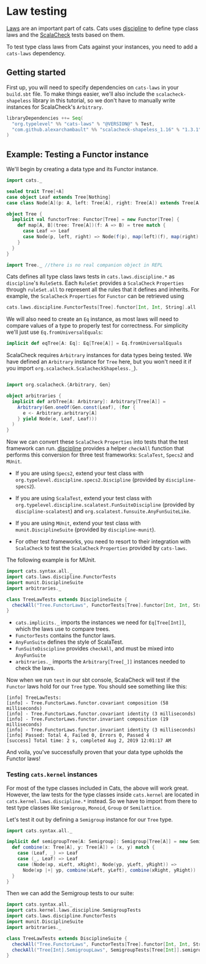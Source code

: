 # Law testing

[Laws](../typeclasses.md#laws) are an important part of cats.
Cats uses [discipline](https://github.com/typelevel/discipline) to define type class laws and
the [ScalaCheck](https://github.com/rickynils/scalacheck) tests based on them.

To test type class laws from Cats against your instances, you need to add a `cats-laws` dependency.

## Getting started

First up, you will need to specify dependencies on `cats-laws` in your `build.sbt` file.
To make things easier, we'll also include the `scalacheck-shapeless` library in this tutorial, so we don't have to manually write instances for ScalaCheck's `Arbitrary`.

```scala
libraryDependencies ++= Seq(
  "org.typelevel" %% "cats-laws" % "@VERSION@" % Test,
  "com.github.alexarchambault" %% "scalacheck-shapeless_1.16" % "1.3.1" % Test
)
```


## Example: Testing a Functor instance

We'll begin by creating a data type and its Functor instance.
```scala mdoc
import cats._

sealed trait Tree[+A]
case object Leaf extends Tree[Nothing]
case class Node[A](p: A, left: Tree[A], right: Tree[A]) extends Tree[A]

object Tree {
  implicit val functorTree: Functor[Tree] = new Functor[Tree] {
    def map[A, B](tree: Tree[A])(f: A => B) = tree match {
      case Leaf => Leaf
      case Node(p, left, right) => Node(f(p), map(left)(f), map(right)(f))
    }
  }
}
```
```scala mdoc:invisible
import Tree._ //there is no real companion object in REPL
```

Cats defines all type class laws tests in `cats.laws.discipline.*`
as `discipline`'s `RuleSet`s. Each `RuleSet` provides a `ScalaCheck` `Properties` through
`ruleSet.all` to represent all the rules that it defines and inherits. For example,
the `ScalaCheck` `Properties` for `Functor` can be retrieved using

```scala
cats.laws.discipline.FunctorTests[Tree].functor[Int, Int, String].all
```

We will also need to create an `Eq` instance, as most laws will need to compare values of a type to properly test for correctness.
For simplicity we'll just use `Eq.fromUniversalEquals`:

```scala mdoc
implicit def eqTree[A: Eq]: Eq[Tree[A]] = Eq.fromUniversalEquals
```
ScalaCheck requires `Arbitrary` instances for data types being tested. We have defined an `Arbitrary` instance for `Tree` here,
but you won't need it if you import `org.scalacheck.ScalacheckShapeless._`).

```scala mdoc:silent

import org.scalacheck.{Arbitrary, Gen}

object arbitraries {
  implicit def arbTree[A: Arbitrary]: Arbitrary[Tree[A]] =
    Arbitrary(Gen.oneOf(Gen.const(Leaf), (for {
      e <- Arbitrary.arbitrary[A]
    } yield Node(e, Leaf, Leaf)))
  )
}
```

Now we can convert these `ScalaCheck` `Properties` into tests that the test framework can run.  [discipline](https://github.com/typelevel/discipline) provides a helper `checkAll` function that performs
this conversion for three test frameworks: `ScalaTest`, `Specs2` and `MUnit`.

* If you are using `Specs2`, extend your test class with `org.typelevel.discipline.specs2.Discipline` (provided by `discipline-specs2`).

* If you are using `ScalaTest`, extend your test class with `org.typelevel.discipline.scalatest.FunSuiteDiscipline` (provided by `discipline-scalatest`) and `org.scalatest.funsuite.AnyFunSuiteLike`.

* If you are using `MUnit`, extend your test class with `munit.DisciplineSuite` (provided by `discipline-munit`).

* For other test frameworks, you need to resort to their integration with `ScalaCheck` to test
the `ScalaCheck` `Properties` provided by `cats-laws`.

The following example is for MUnit.

```scala mdoc
import cats.syntax.all._
import cats.laws.discipline.FunctorTests
import munit.DisciplineSuite
import arbitraries._

class TreeLawTests extends DisciplineSuite {
  checkAll("Tree.FunctorLaws", FunctorTests[Tree].functor[Int, Int, String])
}
```

* `cats.implicits._` imports the instances we need for `Eq[Tree[Int]]`, which the laws use to compare trees.
* `FunctorTests` contains the functor laws.
* `AnyFunSuite` defines the style of ScalaTest.
* `FunSuiteDiscipline` provides `checkAll`, and must be mixed into `AnyFunSuite`
* `arbitraries._` imports the `Arbitrary[Tree[_]]` instances needed to check the laws.

Now when we run `test` in our sbt console, ScalaCheck will test if the `Functor` laws hold for our `Tree` type.
You should see something like this:

```
[info] TreeLawTests:
[info] - Tree.FunctorLaws.functor.covariant composition (58 milliseconds)
[info] - Tree.FunctorLaws.functor.covariant identity (3 milliseconds)
[info] - Tree.FunctorLaws.functor.invariant composition (19 milliseconds)
[info] - Tree.FunctorLaws.functor.invariant identity (3 milliseconds)
[info] Passed: Total 4, Failed 0, Errors 0, Passed 4
[success] Total time: 2 s, completed Aug 2, 2019 12:01:17 AM
```

And voila, you've successfully proven that your data type upholds the Functor laws!

### Testing `cats.kernel` instances

For most of the type classes included in Cats, the above will work great.
However, the law tests for the type classes inside `cats.kernel` are located in `cats.kernel.laws.discipline.*` instead.
So we have to import from there to test type classes like `Semigroup`, `Monoid`, `Group` or `Semilattice`.

Let's test it out by defining a `Semigroup` instance for our `Tree` type.

```scala mdoc
import cats.syntax.all._

implicit def semigroupTree[A: Semigroup]: Semigroup[Tree[A]] = new Semigroup[Tree[A]] {
  def combine(x: Tree[A], y: Tree[A]) = (x, y) match {
    case (Leaf, _) => Leaf
    case (_, Leaf) => Leaf
    case (Node(xp, xLeft, xRight), Node(yp, yLeft, yRight)) =>
      Node(xp |+| yp, combine(xLeft, yLeft), combine(xRight, yRight))
  }
}
```

Then we can add the Semigroup tests to our suite:

```scala mdoc:nest
import cats.syntax.all._
import cats.kernel.laws.discipline.SemigroupTests
import cats.laws.discipline.FunctorTests
import munit.DisciplineSuite
import arbitraries._

class TreeLawTests extends DisciplineSuite {
  checkAll("Tree.FunctorLaws", FunctorTests[Tree].functor[Int, Int, String])
  checkAll("Tree[Int].SemigroupLaws", SemigroupTests[Tree[Int]].semigroup)
}
```
